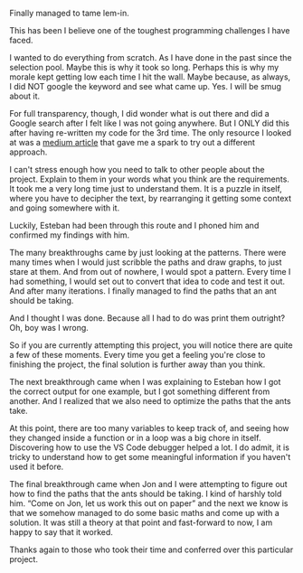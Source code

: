 Finally managed to tame lem-in.


This has been I believe one of the toughest programming challenges I have faced.

I wanted to do everything from scratch. As I have done in the past since the selection pool. Maybe this is why it took so long. Perhaps this is why my morale kept getting low each time I hit the wall. 
Maybe because, as always, I did NOT google the keyword and see what came up.
Yes. I will be smug about it. 

For full transparency, though, I did wonder what is out there and did a Google search after I felt like I was not going anywhere. But I ONLY did this after having re-written my code for the 3rd time. The only resource I looked at was a [medium article](https://medium.com/@jamierobertdawson/lem-in-finding-all-the-paths-and-deciding-which-are-worth-it-2503dffb893) that gave me a spark to try out a different approach.

I can't stress enough how you need to talk to other people about the project. Explain to them in your words what you think are the requirements.
It took me a very long time just to understand them. It is a puzzle in itself, where you have to decipher the text, by rearranging it getting some context and going somewhere with it.

Luckily, Esteban had been through this route and I phoned him and confirmed my findings with him.

The many breakthroughs came by just looking at the patterns. There were many times when I would just scribble the paths and draw graphs, to just stare at them. And from out of nowhere, I would spot a pattern. 
Every time I had something, I would set out to convert that idea to code and test it out.
And after many iterations. I finally managed to find the paths that an ant should be taking.

And I thought I was done. 
Because all I had to do was print them outright? Oh, boy was I wrong.

So if you are currently attempting this project, you will notice there are quite a few of these moments. Every time you get a feeling you're close to finishing the project, the final solution is further away than you think.

The next breakthrough came when I was explaining to Esteban how I got the correct output for one example, but I got something different from another.  And I realized that we also need to optimize the paths that the ants take.

At this point, there are too many variables to keep track of, and seeing how they changed inside a function or in a loop was a big chore in itself. 
Discovering how to use the VS Code debugger helped a lot. I do admit, it is tricky to understand how to get some meaningful information if you haven't used it before.

The final breakthrough came when Jon and I were attempting to figure out how to find the paths that the ants should be taking. I kind of harshly told him. “Come on Jon, let us work this out on paper” and the next we know is that we somehow managed to do some basic maths and come up with a solution.
It was still a theory at that point and fast-forward to now, I am happy to say that it worked.

Thanks again to those who took their time and conferred over this particular project.


